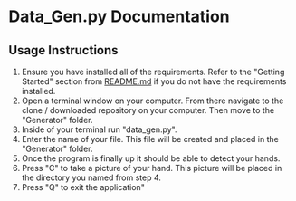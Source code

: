 # Data_Gen.py Documentation

## Usage Instructions
1. Ensure you have installed all of the requirements. Refer to the "Getting Started" section from [README.md](README.md) if you do not have the requirements installed.
2. Open a terminal window on your computer. From there navigate to the clone / downloaded repository on your computer. Then move to the "Generator" folder.
3. Inside of your terminal run "data_gen.py". 
4. Enter the name of your file. This file will be created and placed in the "Generator" folder. 
5. Once the program is finally up it should be able to detect your hands. 
6. Press "C" to take a picture of your hand. This picture will be placed in the directory you named from step 4.
7. Press "Q" to exit the application"

